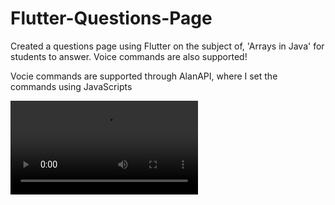 # Flutter-Questions-Page
Created a questions page using Flutter on the subject of, 'Arrays in Java' for students to answer. Voice commands are also supported!  

Vocie commands are supported through AlanAPI, where I set the commands using JavaScripts  

![Video Demo](https://github.com/abdullahhkhann/Flutter-Questions-Page/blob/3a2e29388af9f95df4869bdf29489d66ec27637e/Application%20Test%20-%20Made%20with%20Clipchamp.mp4)

